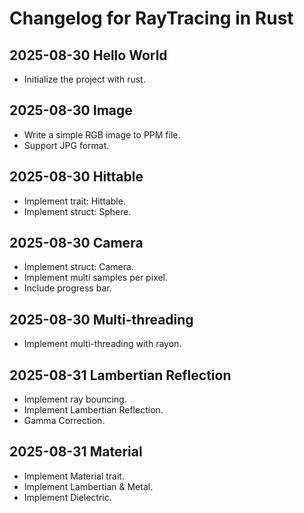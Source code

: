 # Changelog for RayTracing in Rust

## 2025-08-30 Hello World

* Initialize the project with rust.

## 2025-08-30 Image

* Write a simple RGB image to PPM file.
* Support JPG format.

## 2025-08-30 Hittable

* Implement trait: Hittable.
* Implement struct: Sphere.

## 2025-08-30 Camera

* Implement struct: Camera.
* Implement multi samples per pixel.
* Include progress bar.

## 2025-08-30 Multi-threading

* Implement multi-threading with rayon.

## 2025-08-31 Lambertian Reflection

* Implement ray bouncing.
* Implement Lambertian Reflection.
* Gamma Correction.

## 2025-08-31 Material

* Implement Material trait.
* Implement Lambertian & Metal.
* Implement Dielectric.
